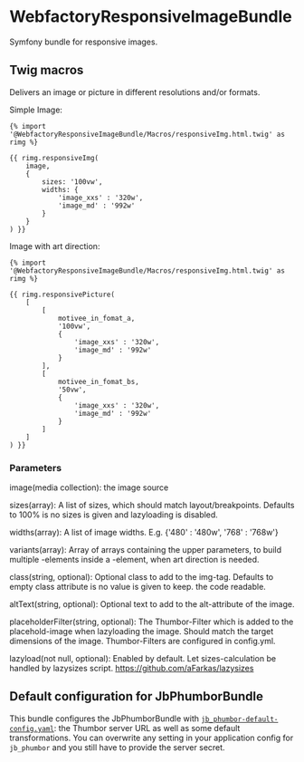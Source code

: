 # WebfactoryResponsiveImageBundle

Symfony bundle for responsive images.

## Twig macros

Delivers an image or picture in different resolutions and/or formats.

Simple Image:

```
{% import '@WebfactoryResponsiveImageBundle/Macros/responsiveImg.html.twig' as rimg %}

{{ rimg.responsiveImg(
    image,
    {
        sizes: '100vw',
        widths: {
            'image_xxs' : '320w',
            'image_md' : '992w'
        }
    }
) }}
```

Image with art direction:

```
{% import '@WebfactoryResponsiveImageBundle/Macros/responsiveImg.html.twig' as rimg %}

{{ rimg.responsivePicture(
    [
        [
            motivee_in_fomat_a,
            '100vw',
            {
                'image_xxs' : '320w',
                'image_md' : '992w'
            }
        ],
        [
            motivee_in_fomat_bs,
            '50vw',
            {
                'image_xxs' : '320w',
                'image_md' : '992w'
            }
        ]
    ]
) }}
```

### Parameters

image(media collection):
the image source

sizes(array):
A list of sizes, which should match layout/breakpoints.
Defaults to 100% is no sizes is given and lazyloading is disabled.

widths(array):
A list of image widths.
E.g. {'480' : '480w', '768' : '768w'}

variants(array):
Array of arrays containing the upper parameters, to build multiple <source>-elements inside a <picture>-element, when art direction is needed.

class(string, optional):
Optional class to add to the img-tag. Defaults to empty class attribute is no value is given to keep.
the code readable.

altText(string, optional):
Optional text to add to the alt-attribute of the image.

placeholderFilter(string, optional):
The Thumbor-Filter which is added to the placehold-image when lazyloading the image. Should match the target dimensions of the image. Thumbor-Filters are configured in config.yml.

lazyload(not null, optional):
Enabled by default. Let sizes-calculation be handled by lazysizes script.
https://github.com/aFarkas/lazysizes


## Default configuration for JbPhumborBundle

This bundle configures the JbPhumborBundle with [```jb_phumbor-default-config.yaml```](Resources/config/jb_phumbor-default-config.yaml):
the Thumbor server URL as well as some default transformations. You can overwrite any setting in your application config
for ```jb_phumbor``` and you still have to provide the server secret.


